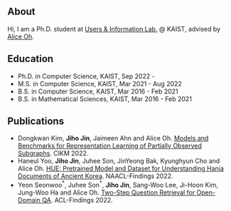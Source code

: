 ## About
Hi, I am a Ph.D. student at [Users & Information Lab.](https://uilab.kr) @ KAIST, advised by [Alice Oh](https://aliceoh9.github.io/).

## Education
- Ph.D. in Computer Science, KAIST, Sep 2022 -
- M.S. in Computer Science, KAIST, Mar 2021 - Aug 2022
- B.S. in Computer Science, KAIST, Mar 2016 - Feb 2021
- B.S. in Mathematical Sciences, KAIST, Mar 2016 - Feb 2021

## Publications
- Dongkwan Kim, **Jiho Jin**, Jaimeen Ahn and Alice Oh. [Models and Benchmarks for Representation Learning of Partially Observed Subgraphs](https://arxiv.org/abs/2209.00508). CIKM 2022.
- Haneul Yoo, **Jiho Jin**, Juhee Son, JinYeong Bak, Kyunghyun Cho and Alice Oh. [HUE: Pretrained Model and Dataset for Understanding Hanja Documents of Ancient Korea](https://aclanthology.org/2022.findings-naacl.140/). NAACL-Findings 2022.
- Yeon Seonwoo<sup>\*</sup>, Juhee Son<sup>\*</sup>, **Jiho Jin**, Sang-Woo Lee, Ji-Hoon Kim, Jung-Woo Ha and Alice Oh. [Two-Step Question Retrieval for Open-Domain QA](https://aclanthology.org/2022.findings-acl.117/). ACL-Findings 2022.
